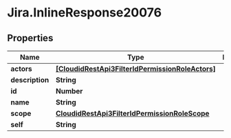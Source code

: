 # Jira.InlineResponse20076

## Properties

Name | Type | Description | Notes
------------ | ------------- | ------------- | -------------
**actors** | [**[CloudidRestApi3FilterIdPermissionRoleActors]**](CloudidRestApi3FilterIdPermissionRoleActors.md) |  | 
**description** | **String** |  | 
**id** | **Number** |  | 
**name** | **String** |  | 
**scope** | [**CloudidRestApi3FilterIdPermissionRoleScope**](CloudidRestApi3FilterIdPermissionRoleScope.md) |  | 
**self** | **String** |  | 


